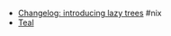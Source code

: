 - [Changelog: introducing lazy trees](https://determinate.systems/posts/changelog-determinate-nix-352/) #nix
- [Teal](https://teal-language.org/)